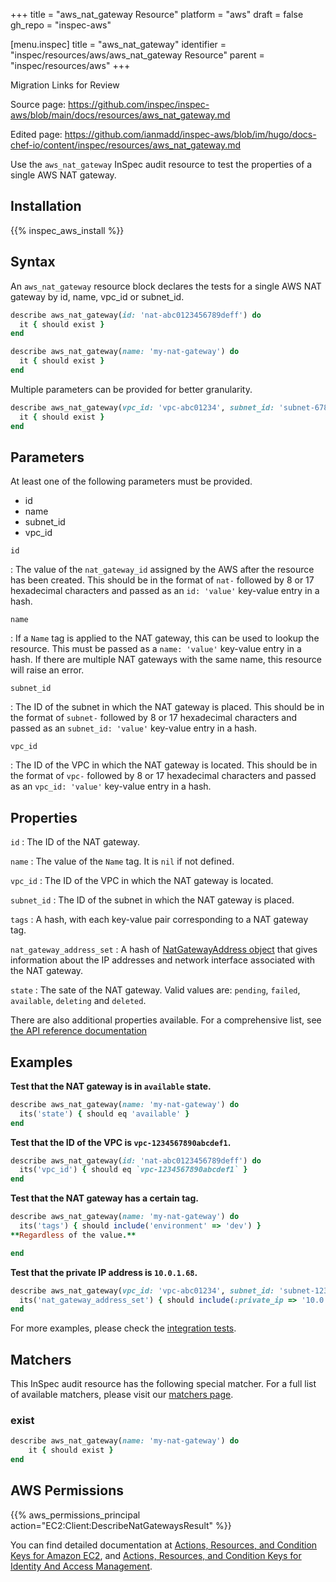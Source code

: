 +++
title = "aws_nat_gateway Resource"
platform = "aws"
draft = false
gh_repo = "inspec-aws"

[menu.inspec]
title = "aws_nat_gateway"
identifier = "inspec/resources/aws/aws_nat_gateway Resource"
parent = "inspec/resources/aws"
+++

<div class="admonition-note">
<p class="admonition-note-title">Migration Links for Review</p>
<div class="admonition-note-text">
<p>Source page: <a href="https://github.com/inspec/inspec-aws/blob/main/docs/resources/aws_nat_gateway.md">https://github.com/inspec/inspec-aws/blob/main/docs/resources/aws_nat_gateway.md</a></p>
<p>Edited page: <a href="https://github.com/ianmadd/inspec-aws/blob/im/hugo/docs-chef-io/content/inspec/resources/aws_nat_gateway.md">https://github.com/ianmadd/inspec-aws/blob/im/hugo/docs-chef-io/content/inspec/resources/aws_nat_gateway.md</a></p>
</div>
</div>


Use the `aws_nat_gateway` InSpec audit resource to test the properties of a single AWS NAT gateway.

## Installation

{{% inspec_aws_install %}}

## Syntax

An `aws_nat_gateway` resource block declares the tests for a single AWS NAT gateway by id, name, vpc_id or subnet_id.

```ruby
describe aws_nat_gateway(id: 'nat-abc0123456789deff') do
  it { should exist }
end 
```

```ruby
describe aws_nat_gateway(name: 'my-nat-gateway') do
  it { should exist }
end
```

Multiple parameters can be provided for better granularity.

```ruby
describe aws_nat_gateway(vpc_id: 'vpc-abc01234', subnet_id: 'subnet-6789deff') do
  it { should exist }
end
```


## Parameters

At least one of the following parameters must be provided.
- id
- name
- subnet_id
- vpc_id

`id`

: The value of the `nat_gateway_id` assigned by the AWS after the resource has been created.
  This should be in the format of `nat-` followed by 8 or 17 hexadecimal characters and passed as an `id: 'value'` key-value entry in a hash.

`name`

: If a `Name` tag is applied to the NAT gateway, this can be used to lookup the resource.
  This must be passed as a `name: 'value'` key-value entry in a hash.
  If there are multiple NAT gateways with the same name, this resource will raise an error.

`subnet_id`

: The ID of the subnet in which the NAT gateway is placed.
  This should be in the format of `subnet-` followed by 8 or 17 hexadecimal characters and passed as an `subnet_id: 'value'` key-value entry in a hash.

`vpc_id`

: The ID of the VPC in which the NAT gateway is located.
  This should be in the format of `vpc-` followed by 8 or 17 hexadecimal characters and passed as an `vpc_id: 'value'` key-value entry in a hash.


## Properties

`id`
: The ID of the NAT gateway.

`name`
: The value of the `Name` tag. It is `nil` if not defined.

`vpc_id`
: The ID of the VPC in which the NAT gateway is located.

`subnet_id`
: The ID of the subnet in which the NAT gateway is placed.

`tags`
: A hash, with each key-value pair corresponding to a NAT gateway tag.

`nat_gateway_address_set`
: A hash of [NatGatewayAddress object](https://docs.aws.amazon.com/AWSEC2/latest/APIReference/API_NatGatewayAddress.html) that gives information about the IP addresses and network interface associated with the NAT gateway.

`state`
: The sate of the NAT gateway. Valid values are: `pending`, `failed`, `available`, `deleting` and `deleted`.

There are also additional properties available. For a comprehensive list, see [the API reference documentation](https://docs.aws.amazon.com/AWSEC2/latest/APIReference/API_NatGateway.html)

## Examples

**Test that the NAT gateway is in `available` state.**

```ruby
describe aws_nat_gateway(name: 'my-nat-gateway') do
  its('state') { should eq 'available' }
end
```

**Test that the ID of the VPC is `vpc-1234567890abcdef1`.**

```ruby
describe aws_nat_gateway(id: 'nat-abc0123456789deff') do
  its('vpc_id') { should eq `vpc-1234567890abcdef1` }
end
```

**Test that the NAT gateway has a certain tag.**

```ruby
describe aws_nat_gateway(name: 'my-nat-gateway') do
  its('tags') { should include('environment' => 'dev') }
**Regardless of the value.**

end
```

**Test that the private IP address is `10.0.1.68`.**

```ruby
describe aws_nat_gateway(vpc_id: 'vpc-abc01234', subnet_id: 'subnet-12345678') do
  its('nat_gateway_address_set') { should include(:private_ip => '10.0.1.68') }
end
```

For more examples, please check the [integration tests](../../test/integration/verify/controls/aws_nat_gateway.rb).

## Matchers

This InSpec audit resource has the following special matcher. For a full list of available matchers, please visit our [matchers page](https://www.inspec.io/docs/reference/matchers/).


### exist

```ruby
describe aws_nat_gateway(name: 'my-nat-gateway') do
    it { should exist }
end
```

## AWS Permissions

{{% aws_permissions_principal action="EC2:Client:DescribeNatGatewaysResult" %}}

You can find detailed documentation at [Actions, Resources, and Condition Keys for Amazon EC2](https://docs.aws.amazon.com/IAM/latest/UserGuide/list_amazonec2.html), and [Actions, Resources, and Condition Keys for Identity And Access Management](https://docs.aws.amazon.com/IAM/latest/UserGuide/list_identityandaccessmanagement.html).
